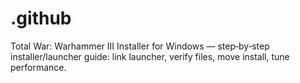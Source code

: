 # .github
Total War: Warhammer III Installer for Windows — step‑by‑step installer/launcher guide: link launcher, verify files, move install, tune performance.
